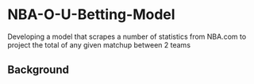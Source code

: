 # NBA-O-U-Betting-Model

Developing a model that scrapes a number of statistics from NBA.com to project the total of any given matchup between 2 teams

## Background
